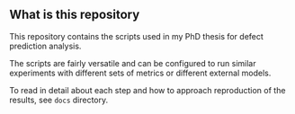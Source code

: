 ## What is this repository

This repository contains the scripts used in my PhD thesis for defect prediction analysis.

The scripts are fairly versatile and can be configured to run similar experiments with different
sets of metrics or different external models.

To read in detail about each step and how to approach reproduction of the results,
see `docs` directory. 
